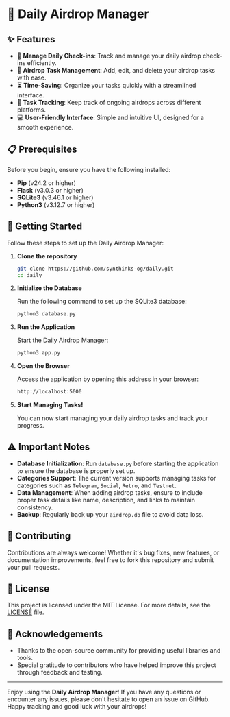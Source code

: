 
# 🌟 Daily Airdrop Manager

## ✨ Features

- 📅 **Manage Daily Check-ins**: Track and manage your daily airdrop check-ins efficiently.
- 📝 **Airdrop Task Management**: Add, edit, and delete your airdrop tasks with ease.
- ⏳ **Time-Saving**: Organize your tasks quickly with a streamlined interface.
- 🧭 **Task Tracking**: Keep track of ongoing airdrops across different platforms.
- 💻 **User-Friendly Interface**: Simple and intuitive UI, designed for a smooth experience.

## 📋 Prerequisites

Before you begin, ensure you have the following installed:

- **Pip** (v24.2 or higher)
- **Flask** (v3.0.3 or higher)
- **SQLite3** (v3.46.1 or higher)
- **Python3** (v3.12.7 or higher)

## 🚀 Getting Started

Follow these steps to set up the Daily Airdrop Manager:

1. **Clone the repository**

   ```bash
   git clone https://github.com/synthinks-og/daily.git
   cd daily
   
2. **Initialize the Database**

   Run the following command to set up the SQLite3 database:

   ```bash
   python3 database.py
   
3. **Run the Application**

   Start the Daily Airdrop Manager:

   ```bash
   python3 app.py

4. **Open the Browser**

   Access the application by opening this address in your browser:

   ```bash
   http://localhost:5000
   
6. **Start Managing Tasks!**

   You can now start managing your daily airdrop tasks and track your progress.

## ⚠️ Important Notes

- **Database Initialization**: Run `database.py` before starting the application to ensure the database is properly set up.
- **Categories Support**: The current version supports managing tasks for categories such as `Telegram`, `Social`, `Retro`, and `Testnet`.
- **Data Management**: When adding airdrop tasks, ensure to include proper task details like name, description, and links to maintain consistency.
- **Backup**: Regularly back up your `airdrop.db` file to avoid data loss.

## 🤝 Contributing

Contributions are always welcome! Whether it's bug fixes, new features, or documentation improvements, feel free to fork this repository and submit your pull requests.

## 📜 License

This project is licensed under the MIT License. For more details, see the [LICENSE](LICENSE) file.

## 🙏 Acknowledgements

- Thanks to the open-source community for providing useful libraries and tools.
- Special gratitude to contributors who have helped improve this project through feedback and testing.

---

Enjoy using the **Daily Airdrop Manager**! If you have any questions or encounter any issues, please don't hesitate to open an issue on GitHub. Happy tracking and good luck with your airdrops!
